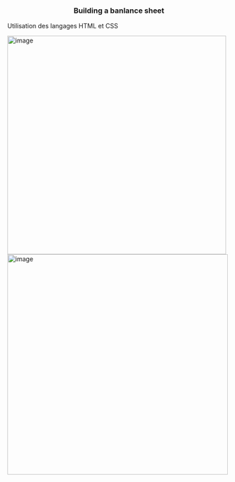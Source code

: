 <h3 align="center">Building a banlance sheet</h3>

<p align="left">Utilisation des langages HTML et CSS</p>

<img width="494" alt="image" src="https://github.com/Hafida3412/Building-a-balance-sheet/assets/160515207/5125d537-fb79-4544-8caa-1f3e2f1c3ae1">
<img width="498" alt="image" src="https://github.com/Hafida3412/Building-a-balance-sheet/assets/160515207/69daa595-3b85-42c4-969b-1d650a7e57d8">
